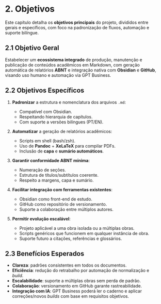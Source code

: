 # 2. Objetivos

Este capítulo detalha os **objetivos principais** do projeto, divididos entre gerais e específicos, com foco na padronização de fluxos, automação e suporte bilíngue.

## 2.1 Objetivo Geral
Estabelecer um **ecossistema integrado** de produção, manutenção e publicação de conteúdos acadêmicos em Markdown, com geração automática de relatórios **ABNT** e integração nativa com **Obsidian** e **GitHub**, visando uso humano e automação via GPT Business.

## 2.2 Objetivos Específicos

1. **Padronizar** a estrutura e nomenclatura dos arquivos `.md`:
   - Compatível com Obsidian.
   - Respeitando hierarquia de capítulos.
   - Com suporte a versões bilíngues (PT/EN).

2. **Automatizar** a geração de relatórios acadêmicos:
   - Scripts em shell (bash/zsh).
   - Uso de **Pandoc** + **XeLaTeX** para compilar PDFs.
   - Inclusão de **capa** e **sumário automáticos**.

3. **Garantir conformidade ABNT mínima**:
   - Numeração de seções.
   - Estrutura de títulos/subtítulos coerente.
   - Respeito a margens, capa e sumário.

4. **Facilitar integração com ferramentas existentes**:
   - Obsidian como front-end de estudo.
   - GitHub como repositório de versionamento.
   - Suporte a colaboração entre múltiplos autores.

5. **Permitir evolução escalável**:
   - Projeto aplicável a uma obra isolada ou a múltiplas obras.
   - Scripts genéricos que funcionem em qualquer instância de obra.
   - Suporte futuro a citações, referências e glossários.

## 2.3 Benefícios Esperados
- **Clareza**: padrões consistentes em todos os documentos.
- **Eficiência**: redução do retrabalho por automação de normalização e *build*.
- **Escalabilidade**: suporte a múltiplas obras sem perda de padrão.
- **Colaboração**: versionamento em GitHub garante rastreabilidade.
- **Integração com IA**: GPT Business poderá ler o caderno e aplicar correções/novos *builds* com base em requisitos objetivos.

